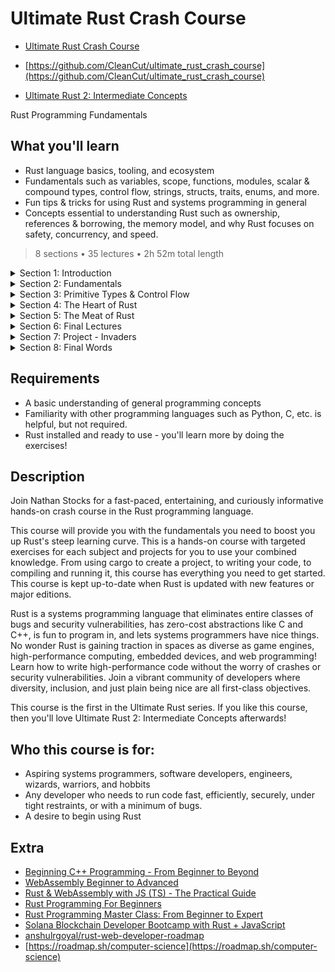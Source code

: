 # Ultimate Rust Crash Course

-   [Ultimate Rust Crash Course](https://www.udemy.com/course/ultimate-rust-crash-course/)

-   [https://github.com/CleanCut/ultimate_rust_crash_course](https://github.com/CleanCut/ultimate_rust_crash_course)

-   [Ultimate Rust 2: Intermediate Concepts](https://www.udemy.com/course/ultimate-rust-2/)

Rust Programming Fundamentals

##  What you'll learn

-   Rust language basics, tooling, and ecosystem
-   Fundamentals such as variables, scope, functions, modules, scalar & compound types, control flow, strings, structs, traits, enums, and more.
-   Fun tips & tricks for using Rust and systems programming in general
-   Concepts essential to understanding Rust such as ownership, references & borrowing, the memory model, and why Rust focuses on safety, concurrency, and speed.

> 8 sections • 35 lectures • 2h 52m total length

<details>
  <summary> Section 1: Introduction </summary>

  -   [1. Introduction](1_Introduction.md)   
  -   [2. Exercises Overview](2_Exercises-Overview.md)   
</details>

<details>
  <summary> Section 2: Fundamentals </summary>

  -   [3.  Cargo](3_Cargo.md)   
  -   [4.  Variables](4_Variables.md)   
  -   [5.  Scope](5_Scope.md)   
  -   [6.  Memory Safety](6_Memory-Safety.md)   
  -   [7.  Exercise A - Variables](7_Exercise_A-Variables.md)   
  -   [8.  Functions](8_Functions.md)   
  -   [9.  Exercise B - Functions](9_Exercise_B-Functions.md)   
  -   [10. Module System](10_Module-System.md)   
</details>

<details>
  <summary> Section 3: Primitive Types & Control Flow </summary>

  -   [11. Scalar Types](11_Scalar-Types.md)   
  -   [12. Compound Types](12_Compound-Types.md)   
  -   [13. Exercise C - Simple Types](13_Exercise_C-Simple-Types.md)   
  -   [14. Control Flow](14_Control-Flow.md)   
  -   [15. Strings](15_Strings.md)   
  -   [16. Exercise D - Control Flow & Strings](16_Exercise_D-Control-Flow-%26-Strings.md)   
</details>

<details>
  <summary> Section 4: The Heart of Rust </summary>

  -   [17. Ownership](17_Ownership.md)   
  -   [18. References & Borrowing](18_References-%26-Borrowing.md)   
  -   [19. Exercise E - Ownership & References](19_Exercise_E-Ownership-%26-References.md)   
</details>

<details>
  <summary> Section 5: The Meat of Rust </summary>

  -   [20. Structs](20_Structs.md)   
  -   [21. Traits](21_Traits.md)   
  -   [22. Exercise F - Structs & Traits](22_Exercise_F-Structs-%26-Traits.md)   
  -   [23. Collections](23_Collections.md)   
  -   [24. Enums](24_Enums.md)   
  -   [25. Exercise G - Collections & Enums](25_Exercise_G-Collections-%26-Enums.md)   
</details>

<details>
  <summary> Section 6: Final Lectures </summary>

  -   [26. ]()   
  -   [27. ]()   
  -   [28. ]()   
</details>

<details>
  <summary> Section 7: Project - Invaders </summary>

  -   [29. ]()   
  -   [30. ]()   
  -   [31. ]()   
  -   [32. ]()   
  -   [33. ]()   
  -   [34. ]()   
</details>

<details>
  <summary> Section 8: Final Words </summary>

  -   [35. Thank You!]()
</details>

##  Requirements
-   A basic understanding of general programming concepts
-   Familiarity with other programming languages such as Python, C, etc. is helpful, but not required.
-   Rust installed and ready to use - you'll learn more by doing the exercises!

##  Description

Join Nathan Stocks for a fast-paced, entertaining, and curiously informative hands-on crash course in the Rust programming language.

This course will provide you with the fundamentals you need to boost you up Rust's steep learning curve.  This is a hands-on course with targeted exercises for each subject and projects for you to use your combined knowledge.  From using cargo to create a project, to writing your code, to compiling and running it, this course has everything you need to get started. This course is kept up-to-date when Rust is updated with new features or major editions.

Rust is a systems programming language that eliminates entire classes of bugs and security vulnerabilities, has zero-cost abstractions like C and C++, is fun to program in, and lets systems programmers have nice things. No wonder Rust is gaining traction in spaces as diverse as game engines, high-performance computing, embedded devices, and web programming! Learn how to write high-performance code without the worry of crashes or security vulnerabilities. Join a vibrant community of developers where diversity, inclusion, and just plain being nice are all first-class objectives.

This course is the first in the Ultimate Rust series. If you like this course, then you'll love Ultimate Rust 2: Intermediate Concepts afterwards!

##  Who this course is for:
-   Aspiring systems programmers, software developers, engineers, wizards, warriors, and hobbits
-   Any developer who needs to run code fast, efficiently, securely, under tight restraints, or with a minimum of bugs.
-   A desire to begin using Rust

## Extra
-   [Beginning C++ Programming - From Beginner to Beyond](https://github.com/rust-radio/beginning-cpp-programming-from-beginner-to-beyond)
-   [WebAssembly Beginner to Advanced](https://www.udemy.com/course/webassembly/)
-   [Rust & WebAssembly with JS (TS) - The Practical Guide](https://www.udemy.com/course/rust-webassembly-with-js-ts-the-practical-guide/)
-   [Rust Programming For Beginners](https://www.udemy.com/course/rust-coding-for-beginners/)
-   [Rust Programming Master Class: From Beginner to Expert](https://www.udemy.com/course/rust-programming-master-class-from-beginner-to-expert/)
-   [Solana Blockchain Developer Bootcamp with Rust + JavaScript](https://www.udemy.com/course/solana-developer/)
-   [anshulrgoyal/rust-web-developer-roadmap](https://github.com/anshulrgoyal/rust-web-developer-roadmap)
-   [https://roadmap.sh/computer-science](https://roadmap.sh/computer-science)
